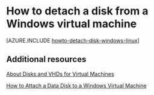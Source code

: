 <properties
	pageTitle="Detach a disk from a Windows virtual machine | Azure"
	description="Learn to detach a disk from a virtual machine in Azure."
	services="virtual-machines, storage"
	documentationCenter=""
	authors="KBDAzure"
	manager="timlt"
	editor=""
	tags="azure-service-management"/>

<tags
	ms.service="virtual-machines"
	ms.workload="infrastructure-services"
	ms.tgt_pltfrm="vm-windows"
	ms.devlang="na"
	ms.topic="article"
	ms.date="07/14/2015"
	ms.author="kathydav"/>



# How to detach a disk from a Windows virtual machine

[AZURE.INCLUDE [howto-detach-disk-windows-linux](../../includes/howto-detach-disk-windows-linux.md)]

## Additional resources

[About Disks and VHDs for Virtual Machines](virtual-machines-disks-vhds.md)

[How to Attach a Data Disk to a Windows Virtual Machine](storage-windows-attach-disk.md)
